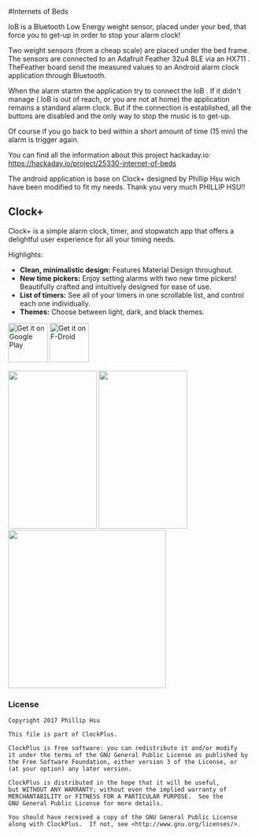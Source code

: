 #Internets of Beds

IoB is a Bluetooth Low Energy weight sensor, placed under your bed, that force you to get-up in order to stop your alarm clock! 

Two weight sensors (from a cheap scale) are placed under the bed frame. The sensors are connected to an Adafruit Feather 32u4 BLE via an HX711 . TheFeather board send the measured values to an Android alarm clock application through Bluetooth. 

When the alarm startm the application try to connect the IoB . If it didn't manage ( IoB is out of reach, or you are not at home) the application remains a standard alarm clock. But if the connection is established, all the buttons are disabled and the only way to stop the music is to get-up. 

Of course if you go back to bed within a short amount of time (15 min) the alarm is trigger again. 

You can find all the information about this project hackaday.io: https://hackaday.io/project/25330-internet-of-beds

The android application is base on Clock+ designed by Phillip Hsu wich have been modified to fit my needs. Thank you very much PHILLIP HSU!!

## Clock+
Clock+ is a simple alarm clock, timer, and stopwatch app that offers a delightful user experience
for all your timing needs.

Highlights:

- **Clean, minimalistic design:** Features Material Design throughout.
- **New time pickers:** Enjoy setting alarms with two new time pickers! Beautifully crafted and
intuitively designed for ease of use.
- **List of timers:** See all of your timers in one scrollable list, and control each one individually.
- **Themes:** Choose between light, dark, and black themes.

[<img src="https://play.google.com/intl/en_us/badges/images/generic/en_badge_web_generic.png"
      alt="Get it on Google Play"
      height="80">](https://play.google.com/store/apps/details?id=com.philliphsu.clock2)
[<img src="https://f-droid.org/badge/get-it-on.png"
      alt="Get it on F-Droid"
      height="80">](https://f-droid.org/app/com.philliphsu.clock2)

<img src="https://cloud.githubusercontent.com/assets/19766085/19008497/830d2844-8720-11e6-8b8e-ff01ebcc26fe.png" width="180" height="320" />
<img src="https://cloud.githubusercontent.com/assets/19766085/19008498/8312eeaa-8720-11e6-9dc8-2079eb9c50f7.png" width="180" height="320" />
<img src="https://cloud.githubusercontent.com/assets/19766085/19008382/cc800614-871f-11e6-8fab-d1be69807e91.png" height="320" />

### License
```
Copyright 2017 Phillip Hsu

This file is part of ClockPlus.

ClockPlus is free software: you can redistribute it and/or modify
it under the terms of the GNU General Public License as published by
the Free Software Foundation, either version 3 of the License, or
(at your option) any later version.

ClockPlus is distributed in the hope that it will be useful,
but WITHOUT ANY WARRANTY; without even the implied warranty of
MERCHANTABILITY or FITNESS FOR A PARTICULAR PURPOSE.  See the
GNU General Public License for more details.

You should have received a copy of the GNU General Public License
along with ClockPlus.  If not, see <http://www.gnu.org/licenses/>.
```
